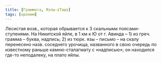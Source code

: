 ```yaml
---
title: [Граммата, Язлы-❮Таш❯]
tags: [ороним]
---
```


Лесистая возв., которая обрывается к З скальными поясами-ступенями. На Никитской
яйле, в 1 км к Ю от г. Авинда – 1) из греч. грамма – буква, надпись; 2) из тюрк.
язы – письмо – на скалу перенесено назв. соседнего урочища, названного в свою
очередь по известному раньше камню-сталагмату с «надписью»; он находился где-то
неподалеку, на плато яйлы.
